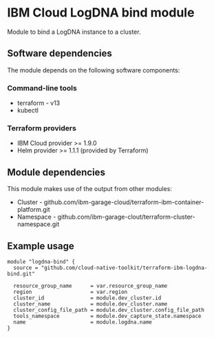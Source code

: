 # IBM Cloud LogDNA bind module

Module to bind a LogDNA instance to a cluster.

## Software dependencies

The module depends on the following software components:

### Command-line tools

- terraform - v13
- kubectl

### Terraform providers

- IBM Cloud provider >= 1.9.0
- Helm provider >= 1.1.1 (provided by Terraform)

## Module dependencies

This module makes use of the output from other modules:

- Cluster - github.com/ibm-garage-cloud/terraform-ibm-container-platform.git
- Namespace - github.com/ibm-garage-clout/terraform-cluster-namespace.git

## Example usage

```hcl-terraform
module "logdna-bind" {
  source = "github.com/cloud-native-toolkit/terraform-ibm-logdna-bind.git"

  resource_group_name      = var.resource_group_name
  region                   = var.region
  cluster_id               = module.dev_cluster.id
  cluster_name             = module.dev_cluster.name
  cluster_config_file_path = module.dev_cluster.config_file_path
  tools_namespace          = module.dev_capture_state.namespace
  name                     = module.logdna.name
}

```


